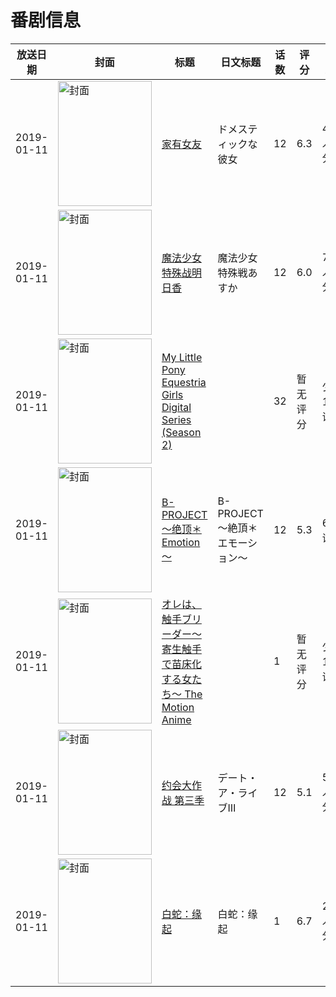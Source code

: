 # 番剧信息

|放送日期|封面|标题|日文标题|话数|评分|评分人数|
|---|---|---|---|---|---|---|
|2019-01-11|<img src="https://lain.bgm.tv/pic/cover/c/33/f9/253628_F42y2.jpg" alt="封面" style="width:150px;height:200px;object-fit:cover;">|[家有女友](https://bangumi.tv/subject/253628)|ドメスティックな彼女|12|6.3|4485人评分|
|2019-01-11|<img src="https://lain.bgm.tv/pic/cover/c/e2/a7/254716_ODniN.jpg" alt="封面" style="width:150px;height:200px;object-fit:cover;">|[魔法少女特殊战明日香](https://bangumi.tv/subject/254716)|魔法少女特殊戦あすか|12|6.0|769人评分|
|2019-01-11|<img src="https://lain.bgm.tv/pic/cover/c/e8/06/419874_7tkWZ.jpg" alt="封面" style="width:150px;height:200px;object-fit:cover;">|[My Little Pony Equestria Girls Digital Series (Season 2)](https://bangumi.tv/subject/419874)||32|暂无评分|少于10人评分|
|2019-01-11|<img src="https://lain.bgm.tv/pic/cover/c/ae/35/226806_2rZjZ.jpg" alt="封面" style="width:150px;height:200px;object-fit:cover;">|[B-PROJECT～绝顶＊Emotion～](https://bangumi.tv/subject/226806)|B-PROJECT～絶頂＊エモーション～|12|5.3|60人评分|
|2019-01-11|<img src="https://bangumi.tv/img/no_icon_subject.png" alt="封面" style="width:150px;height:200px;object-fit:cover;">|[オレは、触手ブリーダー～寄生触手で苗床化する女たち～ The Motion Anime](https://bangumi.tv/subject/321818)||1|暂无评分|少于10人评分|
|2019-01-11|<img src="https://lain.bgm.tv/pic/cover/c/73/8c/228254_X7Y56.jpg" alt="封面" style="width:150px;height:200px;object-fit:cover;">|[约会大作战 第三季](https://bangumi.tv/subject/228254)|デート・ア・ライブⅢ|12|5.1|5060人评分|
|2019-01-11|<img src="https://lain.bgm.tv/pic/cover/c/06/81/265554_Z3OCr.jpg" alt="封面" style="width:150px;height:200px;object-fit:cover;">|[白蛇：缘起](https://bangumi.tv/subject/265554)|白蛇：缘起|1|6.7|2037人评分|
